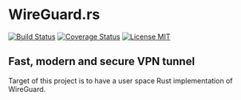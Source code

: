 # WireGuard.rs
[![Build Status](https://travis-ci.org/WireGuard/wireguard-rs.svg)](https://travis-ci.org/WireGuard/wireguard-rs) [![Coverage Status](https://coveralls.io/repos/github/WireGuard/wireguard-rs/badge.svg)](https://coveralls.io/github/WireGuard/wireguard-rs?branch=master) [![License MIT](https://img.shields.io/badge/license-MIT-blue.svg)](https://github.com/WireGuard/wireguard-rs/blob/master/LICENSE)
## Fast, modern and secure VPN tunnel
Target of this project is to have a user space Rust implementation of WireGuard.
